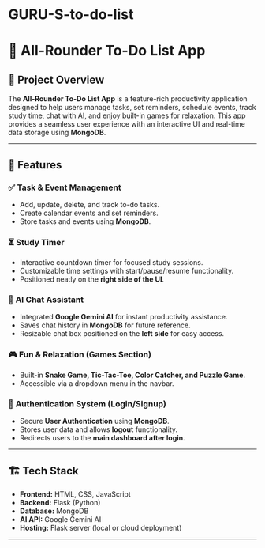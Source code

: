 # GURU-S-to-do-list
# 📝 All-Rounder To-Do List App

## 🚀 Project Overview  
The **All-Rounder To-Do List App** is a feature-rich productivity application designed to help users manage tasks, set reminders, schedule events, track study time, chat with AI, and enjoy built-in games for relaxation. This app provides a seamless user experience with an interactive UI and real-time data storage using **MongoDB**.

---

## 🎯 Features  
### ✅ **Task & Event Management**  
- Add, update, delete, and track to-do tasks.  
- Create calendar events and set reminders.  
- Store tasks and events using **MongoDB**.  

### ⏳ **Study Timer**  
- Interactive countdown timer for focused study sessions.  
- Customizable time settings with start/pause/resume functionality.  
- Positioned neatly on the **right side of the UI**.  

### 🧠 **AI Chat Assistant**  
- Integrated **Google Gemini AI** for instant productivity assistance.  
- Saves chat history in **MongoDB** for future reference.  
- Resizable chat box positioned on the **left side** for easy access.  

### 🎮 **Fun & Relaxation (Games Section)**  
- Built-in **Snake Game, Tic-Tac-Toe, Color Catcher, and Puzzle Game**.  
- Accessible via a dropdown menu in the navbar.  

### 🔐 **Authentication System (Login/Signup)**  
- Secure **User Authentication** using **MongoDB**.  
- Stores user data and allows **logout** functionality.  
- Redirects users to the **main dashboard after login**.  

---

## 🏗️ Tech Stack  
- **Frontend:** HTML, CSS, JavaScript  
- **Backend:** Flask (Python)  
- **Database:** MongoDB  
- **AI API:** Google Gemini AI  
- **Hosting:** Flask server (local or cloud deployment)  

---
